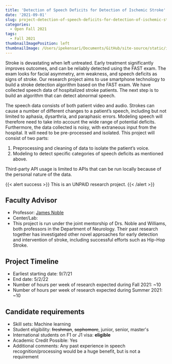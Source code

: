 ```yaml
---
title: 'Detection of Speech Deficits for Detection of Ischemic Stroke'
date: '2021-09-01'
slug: project-detection-of-speech-deficits-for-detection-of-ischemic-stroke
categories:
  - Open Fall 2021
tags:
  - Fall 2021
thumbnailImagePosition: left
thumbnailImage: /Users/ipekensari/Documents/GitHub/site-source/static/img/construction.png
---
```

Stroke is devastating when left untreated. Early treatment significantly improves outcomes, and can be reliably detected using the FAST exam. The exam looks for facial asymmetry, arm weakness, and speech deficits as signs of stroke. Our research project aims to use smartphone technology to build a stroke detection algorithm based on the FAST exam. We have collected speech data of hospitalized stroke patients. The next step is to build an algorithm that can detect abnormal speech.

<!--more-->


The speech data consists of both patient video and audio. Strokes can cause a number of different changes to a patient’s speech, including but not limited to aphasia, dysarthria, and paraphasic errors. Modeling speech will therefore need to take into account the wide range of potential deficits. Furthermore, the data collected is noisy, with extraneous input from the hospital. It will need to be pre-processed and isolated. This project will consist of two parts: 

1) Preprocessing and cleaning of data to isolate the patient’s voice. 
2) Modeling to detect specific categories of speech deficits as mentioned above. 

Third-party API usage is limited to APIs that can be run locally because of the personal nature of the data.

{{< alert success >}}
This is an UNPAID research project.
{{< /alert >}}

## Faculty Advisor
+ Professor: [James Noble](https://www.neurology.columbia.edu/profile/james-m-noble-md)
+ Center/Lab: 
+ This project is run under the joint mentorship of Drs. Noble and Williams, both professors in the Department of Neurology. Their past research together has investigated other novel approaches for early detection and intervention of stroke, including successful efforts such as Hip-Hop Stroke.

## Project Timeline
+ Earliest starting date: 9/7/21
+ End date: 5/2/22
+ Number of hours per week of research expected during Fall 2021: ~10
+ Number of hours per week of research expected during Summer 2021: ~10

## Candidate requirements
+ Skill sets: Machine learning
+ Student eligibility: ~~freshman~~, ~~sophomore~~, junior, senior, master's
+ International students on F1 or J1 visa: **eligible**
+ Academic Credit Possible: Yes
+ Additional comments: Any past experience in speech recognition/processing would be a huge benefit, but is not a requirement


